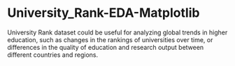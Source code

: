 # University_Rank-EDA-Matplotlib
University Rank dataset could be useful for analyzing global trends in higher education, such as changes in the rankings of universities over time, or differences in the quality of education and research output between different countries and regions. 
